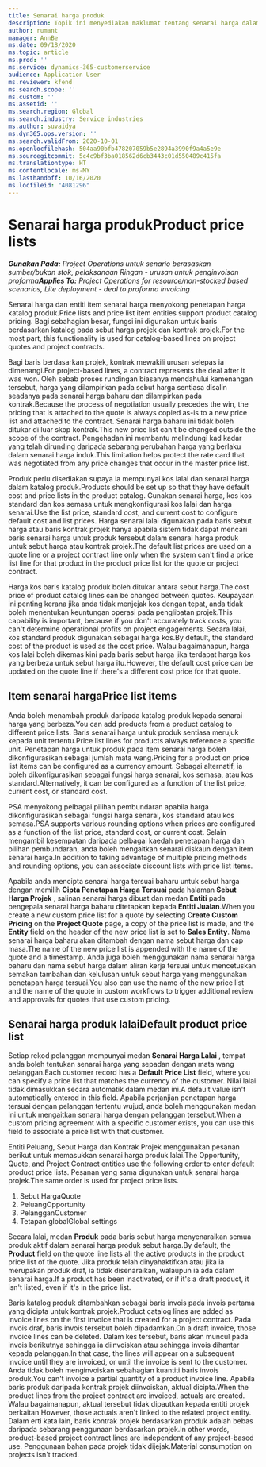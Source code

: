 ```yaml
---
title: Senarai harga produk
description: Topik ini menyediakan maklumat tentang senarai harga dalam penetapan harga katalog yang digunakan untuk sebut harga dan kontrak projek.
author: rumant
manager: AnnBe
ms.date: 09/18/2020
ms.topic: article
ms.prod: ''
ms.service: dynamics-365-customerservice
audience: Application User
ms.reviewer: kfend
ms.search.scope: ''
ms.custom: ''
ms.assetid: ''
ms.search.region: Global
ms.search.industry: Service industries
ms.author: suvaidya
ms.dyn365.ops.version: ''
ms.search.validFrom: 2020-10-01
ms.openlocfilehash: 504aa90bfb478207059b5e2894a3990f9a4a5e9e
ms.sourcegitcommit: 5c4c9bf3ba018562d6cb3443c01d550489c415fa
ms.translationtype: HT
ms.contentlocale: ms-MY
ms.lasthandoff: 10/16/2020
ms.locfileid: "4081296"
---
```

# <a name="product-price-lists"></a><span data-ttu-id="f1079-103">Senarai harga produk</span><span class="sxs-lookup"><span data-stu-id="f1079-103">Product price lists</span></span>

<span data-ttu-id="f1079-104">_**Gunakan Pada:** Project Operations untuk senario berasaskan sumber/bukan stok, pelaksanaan Ringan - urusan untuk penginvoisan proforma_</span><span class="sxs-lookup"><span data-stu-id="f1079-104">_**Applies To:** Project Operations for resource/non-stocked based scenarios, Lite deployment - deal to proforma invoicing_</span></span>

<span data-ttu-id="f1079-105">Senarai harga dan entiti item senarai harga menyokong penetapan harga katalog produk.</span><span class="sxs-lookup"><span data-stu-id="f1079-105">Price lists and price list item entities support product catalog pricing.</span></span> <span data-ttu-id="f1079-106">Bagi sebahagian besar, fungsi ini digunakan untuk baris berdasarkan katalog pada sebut harga projek dan kontrak projek.</span><span class="sxs-lookup"><span data-stu-id="f1079-106">For the most part, this functionality is used for catalog-based lines on project quotes and project contracts.</span></span>

<span data-ttu-id="f1079-107">Bagi baris berdasarkan projek, kontrak mewakili urusan selepas ia dimenangi.</span><span class="sxs-lookup"><span data-stu-id="f1079-107">For project-based lines, a contract represents the deal after it was won.</span></span> <span data-ttu-id="f1079-108">Oleh sebab proses rundingan biasanya mendahului kemenangan tersebut, harga yang dilampirkan pada sebut harga sentiasa disalin seadanya pada senarai harga baharu dan dilampirkan pada kontrak.</span><span class="sxs-lookup"><span data-stu-id="f1079-108">Because the process of negotiation usually precedes the win, the pricing that is attached to the quote is always copied as-is to a new price list and attached to the contract.</span></span> <span data-ttu-id="f1079-109">Senarai harga baharu ini tidak boleh ditukar di luar skop kontrak.</span><span class="sxs-lookup"><span data-stu-id="f1079-109">This new price list can't be changed outside the scope of the contract.</span></span> <span data-ttu-id="f1079-110">Pengehadan ini membantu melindungi kad kadar yang telah dirunding daripada sebarang perubahan harga yang berlaku dalam senarai harga induk.</span><span class="sxs-lookup"><span data-stu-id="f1079-110">This limitation helps protect the rate card that was negotiated from any price changes that occur in the master price list.</span></span>

<span data-ttu-id="f1079-111">Produk perlu disediakan supaya ia mempunyai kos lalai dan senarai harga dalam katalog produk.</span><span class="sxs-lookup"><span data-stu-id="f1079-111">Products should be set up so that they have default cost and price lists in the product catalog.</span></span> <span data-ttu-id="f1079-112">Gunakan senarai harga, kos kos standard dan kos semasa untuk mengkonfigurasi kos lalai dan harga senarai.</span><span class="sxs-lookup"><span data-stu-id="f1079-112">Use the list price, standard cost, and current cost to configure default cost and list prices.</span></span> <span data-ttu-id="f1079-113">Harga senarai lalai digunakan pada baris sebut harga atau baris kontrak projek hanya apabila sistem tidak dapat mencari baris senarai harga untuk produk tersebut dalam senarai harga produk untuk sebut harga atau kontrak projek.</span><span class="sxs-lookup"><span data-stu-id="f1079-113">The default list prices are used on a quote line or a project contract line only when the system can't find a price list line for that product in the product price list for the quote or project contract.</span></span>

<span data-ttu-id="f1079-114">Harga kos baris katalog produk boleh ditukar antara sebut harga.</span><span class="sxs-lookup"><span data-stu-id="f1079-114">The cost price of product catalog lines can be changed between quotes.</span></span> <span data-ttu-id="f1079-115">Keupayaan ini penting kerana jika anda tidak menjejak kos dengan tepat, anda tidak boleh menentukan keuntungan operasi pada penglibatan projek.</span><span class="sxs-lookup"><span data-stu-id="f1079-115">This capability is important, because if you don't accurately track costs, you can't determine operational profits on project engagements.</span></span> <span data-ttu-id="f1079-116">Secara lalai, kos standard produk digunakan sebagai harga kos.</span><span class="sxs-lookup"><span data-stu-id="f1079-116">By default, the standard cost of the product is used as the cost price.</span></span> <span data-ttu-id="f1079-117">Walau bagaimanapun, harga kos lalai boleh dikemas kini pada baris sebut harga jika terdapat harga kos yang berbeza untuk sebut harga itu.</span><span class="sxs-lookup"><span data-stu-id="f1079-117">However, the default cost price can be updated on the quote line if there's a different cost price for that quote.</span></span>

## <a name="price-list-items"></a><span data-ttu-id="f1079-118">Item senarai harga</span><span class="sxs-lookup"><span data-stu-id="f1079-118">Price list items</span></span>

<span data-ttu-id="f1079-119">Anda boleh menambah produk daripada katalog produk kepada senarai harga yang berbeza.</span><span class="sxs-lookup"><span data-stu-id="f1079-119">You can add products from a product catalog to different price lists.</span></span> <span data-ttu-id="f1079-120">Baris senarai harga untuk produk sentiasa merujuk kepada unit tertentu.</span><span class="sxs-lookup"><span data-stu-id="f1079-120">Price list lines for products always reference a specific unit.</span></span> <span data-ttu-id="f1079-121">Penetapan harga untuk produk pada item senarai harga boleh dikonfigurasikan sebagai jumlah mata wang.</span><span class="sxs-lookup"><span data-stu-id="f1079-121">Pricing for a product on price list items can be configured as a currency amount.</span></span> <span data-ttu-id="f1079-122">Sebagai alternatif, ia boleh dikonfigurasikan sebagai fungsi harga senarai, kos semasa, atau kos standard.</span><span class="sxs-lookup"><span data-stu-id="f1079-122">Alternatively, it can be configured as a function of the list price, current cost, or standard cost.</span></span>

<span data-ttu-id="f1079-123">PSA menyokong pelbagai pilihan pembundaran apabila harga dikonfigurasikan sebagai fungsi harga senarai, kos standard atau kos semasa.</span><span class="sxs-lookup"><span data-stu-id="f1079-123">PSA supports various rounding options when prices are configured as a function of the list price, standard cost, or current cost.</span></span> <span data-ttu-id="f1079-124">Selain mengambil kesempatan daripada pelbagai kaedah penetapan harga dan pilihan pembundaran, anda boleh mengaitkan senarai diskaun dengan item senarai harga.</span><span class="sxs-lookup"><span data-stu-id="f1079-124">In addition to taking advantage of multiple pricing methods and rounding options, you can associate discount lists with price list items.</span></span> 

<span data-ttu-id="f1079-125">Apabila anda mencipta senarai harga tersuai baharu untuk sebut harga dengan memilih **Cipta Penetapan Harga Tersuai** pada halaman **Sebut Harga Projek** , salinan senarai harga dibuat dan medan **Entiti** pada pengepala senarai harga baharu ditetapkan kepada **Entiti Jualan**.</span><span class="sxs-lookup"><span data-stu-id="f1079-125">When you create a new custom price list for a quote by selecting **Create Custom Pricing** on the **Project Quote** page, a copy of the price list is made, and the **Entity** field on the header of the new price list is set to **Sales Entity**.</span></span> <span data-ttu-id="f1079-126">Nama senarai harga baharu akan ditambah dengan nama sebut harga dan cap masa.</span><span class="sxs-lookup"><span data-stu-id="f1079-126">The name of the new price list is appended with the name of the quote and a timestamp.</span></span> <span data-ttu-id="f1079-127">Anda juga boleh menggunakan nama senarai harga baharu dan nama sebut harga dalam aliran kerja tersuai untuk mencetuskan semakan tambahan dan kelulusan untuk sebut harga yang menggunakan penetapan harga tersuai.</span><span class="sxs-lookup"><span data-stu-id="f1079-127">You also can use the name of the new price list and the name of the quote in custom workflows to trigger additional review and approvals for quotes that use custom pricing.</span></span>

 
## <a name="default-product-price-list"></a><span data-ttu-id="f1079-128">Senarai harga produk lalai</span><span class="sxs-lookup"><span data-stu-id="f1079-128">Default product price list</span></span>
<span data-ttu-id="f1079-129">Setiap rekod pelanggan mempunyai medan **Senarai Harga Lalai** , tempat anda boleh tentukan senarai harga yang sepadan dengan mata wang pelanggan.</span><span class="sxs-lookup"><span data-stu-id="f1079-129">Each customer record has a **Default Price List** field, where you can specify a price list that matches the currency of the customer.</span></span> <span data-ttu-id="f1079-130">Nilai lalai tidak dimasukkan secara automatik dalam medan ini.</span><span class="sxs-lookup"><span data-stu-id="f1079-130">A default value isn't automatically entered in this field.</span></span> <span data-ttu-id="f1079-131">Apabila perjanjian penetapan harga tersuai dengan pelanggan tertentu wujud, anda boleh menggunakan medan ini untuk mengaitkan senarai harga dengan pelanggan tersebut.</span><span class="sxs-lookup"><span data-stu-id="f1079-131">When a custom pricing agreement with a specific customer exists, you can use this field to associate a price list with that customer.</span></span>

<span data-ttu-id="f1079-132">Entiti Peluang, Sebut Harga dan Kontrak Projek menggunakan pesanan berikut untuk memasukkan senarai harga produk lalai.</span><span class="sxs-lookup"><span data-stu-id="f1079-132">The Opportunity, Quote, and Project Contract entities use the following order to enter default product price lists.</span></span> <span data-ttu-id="f1079-133">Pesanan yang sama digunakan untuk senarai harga projek.</span><span class="sxs-lookup"><span data-stu-id="f1079-133">The same order is used for project price lists.</span></span>

1.  <span data-ttu-id="f1079-134">Sebut Harga</span><span class="sxs-lookup"><span data-stu-id="f1079-134">Quote</span></span>
2.  <span data-ttu-id="f1079-135">Peluang</span><span class="sxs-lookup"><span data-stu-id="f1079-135">Opportunity</span></span>
3.  <span data-ttu-id="f1079-136">Pelanggan</span><span class="sxs-lookup"><span data-stu-id="f1079-136">Customer</span></span>
4.  <span data-ttu-id="f1079-137">Tetapan global</span><span class="sxs-lookup"><span data-stu-id="f1079-137">Global settings</span></span> 

<span data-ttu-id="f1079-138">Secara lalai, medan **Produk** pada baris sebut harga menyenaraikan semua produk aktif dalam senarai harga produk sebut harga.</span><span class="sxs-lookup"><span data-stu-id="f1079-138">By default, the **Product** field on the quote line lists all the active products in the product price list of the quote.</span></span> <span data-ttu-id="f1079-139">Jika produk telah dinyahaktifkan atau jika ia merupakan produk draf, ia tidak disenaraikan, walaupun ia ada dalam senarai harga.</span><span class="sxs-lookup"><span data-stu-id="f1079-139">If a product has been inactivated, or if it's a draft product, it isn't listed, even if it's in the price list.</span></span> 

<span data-ttu-id="f1079-140">Baris katalog produk ditambahkan sebagai baris invois pada invois pertama yang dicipta untuk kontrak projek.</span><span class="sxs-lookup"><span data-stu-id="f1079-140">Product catalog lines are added as invoice lines on the first invoice that is created for a project contract.</span></span> <span data-ttu-id="f1079-141">Pada invois draf, baris invois tersebut boleh dipadamkan.</span><span class="sxs-lookup"><span data-stu-id="f1079-141">On a draft invoice, those invoice lines can be deleted.</span></span> <span data-ttu-id="f1079-142">Dalam kes tersebut, baris akan muncul pada invois berikutnya sehingga ia diinvoiskan atau sehingga invois dihantar kepada pelanggan.</span><span class="sxs-lookup"><span data-stu-id="f1079-142">In that case, the lines will appear on a subsequent invoice until they are invoiced, or until the invoice is sent to the customer.</span></span> <span data-ttu-id="f1079-143">Anda tidak boleh menginvoiskan sebahagian kuantiti baris invois produk.</span><span class="sxs-lookup"><span data-stu-id="f1079-143">You can't invoice a partial quantity of a product invoice line.</span></span> <span data-ttu-id="f1079-144">Apabila baris produk daripada kontrak projek diinvoiskan, aktual dicipta.</span><span class="sxs-lookup"><span data-stu-id="f1079-144">When the product lines from the project contract are invoiced, actuals are created.</span></span> <span data-ttu-id="f1079-145">Walau bagaimanapun, aktual tersebut tidak dipautkan kepada entiti projek berkaitan.</span><span class="sxs-lookup"><span data-stu-id="f1079-145">However, those actuals aren't linked to the related project entity.</span></span> <span data-ttu-id="f1079-146">Dalam erti kata lain, baris kontrak projek berdasarkan produk adalah bebas daripada sebarang penggunaan berdasarkan projek.</span><span class="sxs-lookup"><span data-stu-id="f1079-146">In other words, product-based project contract lines are independent of any project-based use.</span></span> <span data-ttu-id="f1079-147">Penggunaan bahan pada projek tidak dijejak.</span><span class="sxs-lookup"><span data-stu-id="f1079-147">Material consumption on projects isn't tracked.</span></span>
